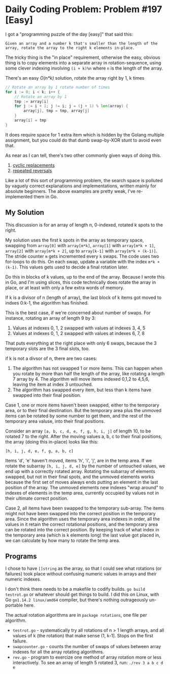 # Daily Coding Problem: Problem #197 [Easy]

I got a "programming puzzle of the day [easy]" that said this:

	Given an array and a number k that's smaller than the length of the
    array, rotate the array to the right k elements in-place.

The tricky thing is the "in place" requirement,
otherwise the easy, obvious thing is to copy elements into
a separate array in rotation-sequence,
using some clever indexing involving `(i + k)%n` where `n` is the length of the array.

There's an easy *O(n\*k)* solution, rotate the array right by 1, k times

```go
// Rotate an array by 1 rotate number of times
for i := 0; i < k; i++ {
    // Rotate an array by 1
    tmp := array[i]
    for j := i + 1; j != i; j = (j + 1) % len(array) {
        array[j], tmp = tmp, array[j]
    }
    array[i] = tmp
}
```

It does require space for 1 extra item
which is hidden by the Golang multiple assignment,
but you could do that dumb swap-by-XOR stunt to avoid even that.


As near as I can tell,
there's two other commonly given ways of doing this.

1. [cyclic replacements](https://leetcode.com/articles/rotate-array/#)
2. [repeated reversals](https://www.geeksforgeeks.org/program-for-array-rotation-continued-reversal-algorithm/)

Like a lot of this sort of programming problem,
the search space is polluted by vaguely correct explanations
and implementations, written mainly for absolute beginners.
The above examples are pretty weak,
I've re-implemented them in Go.

## My Solution

This discussion is for an array of length n, 0-indexed,
rotated k spots to the right.

My solution uses the first k spots in the array as temporary
space, swapping from `array[0]` with `array[m*k]`,
`array[1]` with `array[m*k + 1]`,
`array[2]` with `array[m*k + 2]`,
up to 
`array[k-1]` with `array[m*k + (k-1)]`.
The stride counter `m` gets incremented every `k` swaps.
The code uses two for-loops to do this.
On each swap, update a variable with the index `m*k + (k-1)`.
This values gets used to decide a final rotation later.

Do this in blocks of k values, up to the end of the array.
Because I wrote this in Go,
and I'm using slices,
this code technically does rotate the array in place,
or at least with only a few extra words of memory.

If k is a divisor of n (length of array),
the last block of k items got moved to indxes 0:k-1,
the algorithm has finished.

This is the best case, if we're concerned about number of swaps.
For instance, rotating an array of length 9 by 3:

1. Values at indexes 0, 1, 2 swapped with values at indexes 3, 4, 5
2. Values at indexes 0, 1, 2 swapped with values at indexes 6, 7, 8

That puts everything at the right place with only 6 swaps,
because the 3 temporary slots are the 3 final slots, too.

if k is not a divsor of n, there are two cases:

1. The algorithm has not swapped 1 or more items.
This can happen when you rotate by more than half the length of the array,
like rotating a length 7 array by 4.
The algorithm will move items indexed 0,1,2 to 4,5,6,
leaving the item at index 3 untouched.
2. The algorithm has swapped every item,
but less than k items have swapped into their final position.

Case 1, one or more items haven't been swapped,
either to the temporary area, or to their final destination.
But the temporary area plus the unmoved items can be rotated
by some number to get them,
and the rest of the temporary area valuse,
into their final positions.

Consider an array `[a, b, c, d, e, f, g, h, i, j]` of length 10,
to be rotated 7 to the right.
After the moving values a, b, c to their final positions,
the array (doing this in-place) looks like this:

    [h, i, j, d, e, f, g, a, b, c]

Items 'd', 'e' haven't moved, items 'h', 'i', 'j', are in the temp area.
If we rotate the subarray `[h, i, j, d, e]` by the number of untouched
values, we end up with a correctly rotated array.
Rotating the subarray of elements swapped,
but not in their final spots, and the unmoved elements works because
the first set of moves always ends putting an element in the last
position of the array.
The unmoved elements new indexes "wrap around" to indexes of
elements in the temp area, currently occupied by values not in their
ultimate correct position.

Case 2, all items have been swapped to the temporary sub-array.
The items might not have been swapped into the correct position
in the temporary area.
Since the algorithm uses the temporary area indexes in order,
all the values in it retain the correct rotational positions,
and the temporary area can be rotated into the correct position.
By keeping track of what index in the temporary area
(which is k elements long) the last value got placed in,
we can calculate by how many to rotate the temp area.

## Programs

I chose to have `[]string` as the array,
so that I could see what rotations (or failures) took place
without confusing numeric values in arrays and their numeric indexes.

I don't think there needs to be a makefile to codify builds.
`go build testrot.go` or whatever should get things to build.
I did this on Linux, with Go `go1.14.2 linux/amd64` compiler,
but there's nothing outrageously un-portable here.

The actual rotation algorithms are in `package rotations`,
one file per algorithm.

* `testrot.go` - systematically try all rotations of n > 1 length arrays,
and all values of k (the rotation) that make sense (1, k-1].
Stops on the first failure.
* `swapcounter.go` - counts the number of swaps of values between array indexes
for all the array rotating algorithms.
* `rev.go` - program to exercize one method of array rotation more or less
interactively. To see an array of length 5 rotated 3, run: `./rev 3 a b c d e`
